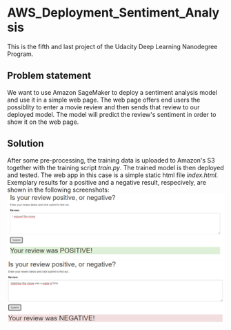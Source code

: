 # AWS_Deployment_Sentiment_Analysis
This is the fifth and last project of the Udacity Deep Learning Nanodegree Program.  

## Problem statement
We want to use Amazon SageMaker to deploy a sentiment analysis model and use it in a simple web page. The web page offers end users the possiblity to enter a movie review and then sends that review to our deployed model. The model will predict the review's sentiment in order to show it on the web page. 

## Solution
After some pre-processing, the training data is uploaded to Amazon's S3 together with the training script *train.py*. The trained model is then deployed and tested. The web app in this case is a simple static html file *index.html*. Exemplary results for a positive and a negative result, respecively, are shown in the following screenshots:
![Positive Review](/WebApp_Screenshot_1.png)
![Negative Review](/WebApp_Screenshot_2.png)
